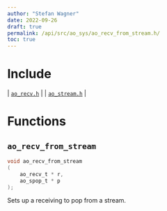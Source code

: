```yaml
---
author: "Stefan Wagner"
date: 2022-09-26
draft: true
permalink: /api/src/ao_sys/ao_recv_from_stream.h/
toc: true
---
```


# Include

| [`ao_recv.h`](ao_recv.h.md) |
| [`ao_stream.h`](ao_stream.h.md) |

# Functions

## `ao_recv_from_stream`

```c
void ao_recv_from_stream
(
    ao_recv_t * r, 
    ao_spop_t * p
);
```

Sets up a receiving to pop from a stream.
